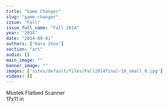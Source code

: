 ```yaml
---
title: "Game Changer"
slug: "game-changer"
issue: "Fall"
issue_full_name: "Fall 2014"
year: "2014"
date: "2014-09-01"
authors: ['Kara Zona']
section: "art"
audio: []
main_image: ""
banner_image: ""
images: ['sites/default/files/Fall2014final-10_small_0.jpg']
videos: []
---
```

Mustek Flatbed Scanner  
17x11 in

